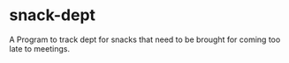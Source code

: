 # snack-dept
A Program to track dept for snacks that need to be brought for coming too late to meetings.
